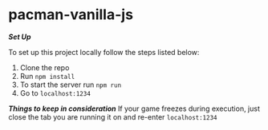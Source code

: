 # pacman-vanilla-js

***Set Up***

To set up this project locally follow the steps listed below:

1. Clone the repo 
2. Run ```npm install```
3. To start the server run ```npm run```
4. Go to ```localhost:1234```


***Things to keep in consideration***
If your game freezes during execution, just close the tab you are running it on and re-enter ```localhost:1234```

